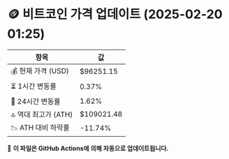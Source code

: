# 🪙 비트코인 가격 업데이트 (2025-02-20 01:25)

| 항목                | 값 |
|--------------------|----------------|
| 💰 현재 가격 (USD) | $96251.15 |
| ⏳ 1시간 변동률    | 0.37% |
| 📆 24시간 변동률   | 1.62% |
| 🔝 역대 최고가 (ATH) | $109021.48 |
| 📉 ATH 대비 하락률 | -11.74% |

🔄 **이 파일은 GitHub Actions에 의해 자동으로 업데이트됩니다.**

